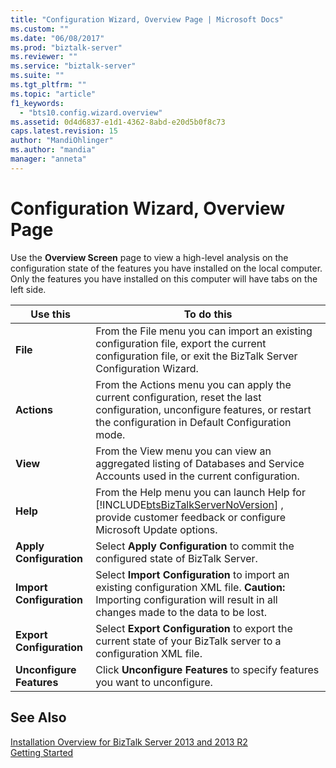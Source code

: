 ```yaml
---
title: "Configuration Wizard, Overview Page | Microsoft Docs"
ms.custom: ""
ms.date: "06/08/2017"
ms.prod: "biztalk-server"
ms.reviewer: ""
ms.service: "biztalk-server"
ms.suite: ""
ms.tgt_pltfrm: ""
ms.topic: "article"
f1_keywords: 
  - "bts10.config.wizard.overview"
ms.assetid: 0d4d6837-e1d1-4362-8abd-e20d5b0f8c73
caps.latest.revision: 15
author: "MandiOhlinger"
ms.author: "mandia"
manager: "anneta"
---
```

# Configuration Wizard, Overview Page
Use the **Overview Screen** page to view a high-level analysis on the configuration state of the features you have installed on the local computer. Only the features you have installed on this computer will have tabs on the left side.  
  
|Use this|To do this|  
|--------------|----------------|  
|**File**|From the File menu you can import an existing configuration file, export the current configuration file, or exit the BizTalk Server Configuration Wizard.|  
|**Actions**|From the Actions menu you can apply the current configuration, reset the last configuration, unconfigure features, or restart the configuration in Default Configuration mode.|  
|**View**|From the View menu you can view an aggregated listing of Databases and Service Accounts used in the current configuration.|  
|**Help**|From the Help menu you can launch Help for [!INCLUDE[btsBizTalkServerNoVersion](../includes/btsbiztalkservernoversion-md.md)] , provide customer feedback or configure Microsoft Update options.|  
|**Apply Configuration**|Select **Apply Configuration** to commit the configured state of BizTalk Server.|  
|**Import Configuration**|Select **Import Configuration** to import an existing configuration XML file. **Caution:**  Importing configuration will result in all changes made to the data to be lost.|  
|**Export Configuration**|Select **Export Configuration** to export the current state of your BizTalk server to a configuration XML file.|  
|**Unconfigure Features**|Click **Unconfigure Features** to specify features you want to unconfigure.|  
  
## See Also  
 [Installation Overview for BizTalk Server 2013 and 2013 R2](../Topic/Installation%20Overview%20for%20BizTalk%20Server%202013%20and%202013%20R2.md)   
 [Getting Started](../core/getting-started-with-biztalk-server.md)